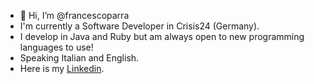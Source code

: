 - 👋 Hi, I’m @francescoparra
- I'm currently a Software Developer in Crisis24 (Germany).
- I develop in Java and Ruby but am always open to new programming languages to use!
- Speaking Italian and English.
- Here is my [Linkedin](https://www.linkedin.com/in/francescoparra/).

